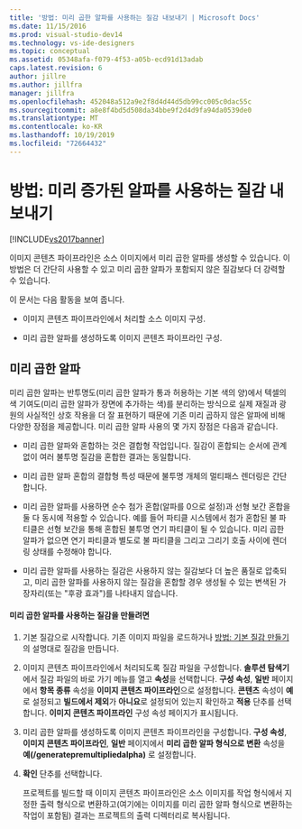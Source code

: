 ```yaml
---
title: '방법: 미리 곱한 알파를 사용하는 질감 내보내기 | Microsoft Docs'
ms.date: 11/15/2016
ms.prod: visual-studio-dev14
ms.technology: vs-ide-designers
ms.topic: conceptual
ms.assetid: 05348afa-f079-4f53-a05b-ecd91d13adab
caps.latest.revision: 6
author: jillre
ms.author: jillfra
manager: jillfra
ms.openlocfilehash: 452048a512a9e2f8d4d44d5db99cc005c0dac55c
ms.sourcegitcommit: a8e8f4bd5d508da34bbe9f2d4d9fa94da0539de0
ms.translationtype: MT
ms.contentlocale: ko-KR
ms.lasthandoff: 10/19/2019
ms.locfileid: "72664432"
---
```

# <a name="how-to-export-a-texture-that-has-premultiplied-alpha"></a>방법: 미리 증가된 알파를 사용하는 질감 내보내기
[!INCLUDE[vs2017banner](../includes/vs2017banner.md)]

이미지 콘텐츠 파이프라인은 소스 이미지에서 미리 곱한 알파를 생성할 수 있습니다. 이 방법은 더 간단히 사용할 수 있고 미리 곱한 알파가 포함되지 않은 질감보다 더 강력할 수 있습니다.

 이 문서는 다음 활동을 보여 줍니다.

- 이미지 콘텐츠 파이프라인에서 처리할 소스 이미지 구성.

- 미리 곱한 알파를 생성하도록 이미지 콘텐츠 파이프라인 구성.

## <a name="premultiplied-alpha"></a>미리 곱한 알파
 미리 곱한 알파는 반투명도(미리 곱한 알파가 통과 허용하는 기본 색의 양)에서 텍셀의 색 기여도(미리 곱한 알파가 장면에 추가하는 색)를 분리하는 방식으로 실제 재질과 광원의 사실적인 상호 작용을 더 잘 표현하기 때문에 기존 미리 곱하지 않은 알파에 비해 다양한 장점을 제공합니다. 미리 곱한 알파 사용의 몇 가지 장점은 다음과 같습니다.

- 미리 곱한 알파와 혼합하는 것은 결합형 작업입니다. 질감이 혼합되는 순서에 관계없이 여러 불투명 질감을 혼합한 결과는 동일합니다.

- 미리 곱한 알파 혼합의 결합형 특성 때문에 불투명 개체의 멀티패스 렌더링은 간단합니다.

- 미리 곱한 알파를 사용하면 순수 첨가 혼합(알파를 0으로 설정)과 선형 보간 혼합을 둘 다 동시에 적용할 수 있습니다. 예를 들어 파티클 시스템에서 첨가 혼합된 불 파티클은 선형 보간을 통해 혼합된 불투명 연기 파티클이 될 수 있습니다. 미리 곱한 알파가 없으면 연기 파티클과 별도로 불 파티클을 그리고 그리기 호출 사이에 렌더링 상태를 수정해야 합니다.

- 미리 곱한 알파를 사용하는 질감은 사용하지 않는 질감보다 더 높은 품질로 압축되고, 미리 곱한 알파를 사용하지 않는 질감을 혼합할 경우 생성될 수 있는 변색된 가장자리(또는 "후광 효과")를 나타내지 않습니다.

#### <a name="to-create-a-texture-that-uses-premultiplied-alpha"></a>미리 곱한 알파를 사용하는 질감을 만들려면

1. 기본 질감으로 시작합니다. 기존 이미지 파일을 로드하거나 [방법: 기본 질감 만들기](../designers/how-to-create-a-basic-texture.md)의 설명대로 질감을 만듭니다.

2. 이미지 콘텐츠 파이프라인에서 처리되도록 질감 파일을 구성합니다. **솔루션 탐색기**에서 질감 파일의 바로 가기 메뉴를 열고 **속성**을 선택합니다. **구성 속성**, **일반** 페이지에서 **항목 종류** 속성을 **이미지 콘텐츠 파이프라인**으로 설정합니다. **콘텐츠** 속성이 **예**로 설정되고 **빌드에서 제외**가 **아니요**로 설정되어 있는지 확인하고 **적용** 단추를 선택합니다. **이미지 콘텐츠 파이프라인** 구성 속성 페이지가 표시됩니다.

3. 미리 곱한 알파를 생성하도록 이미지 콘텐츠 파이프라인을 구성합니다. **구성 속성**, **이미지 콘텐츠 파이프라인**, **일반** 페이지에서 **미리 곱한 알파 형식으로 변환** 속성을 **예(/generatepremultipliedalpha)** 로 설정합니다.

4. **확인** 단추를 선택합니다.

   프로젝트를 빌드할 때 이미지 콘텐츠 파이프라인은 소스 이미지를 작업 형식에서 지정한 출력 형식으로 변환하고(여기에는 이미지를 미리 곱한 알파 형식으로 변환하는 작업이 포함됨) 결과는 프로젝트의 출력 디렉터리로 복사됩니다.
